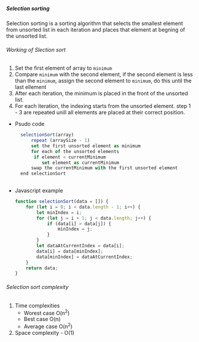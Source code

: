 ##### Selection sorting
Selection sorting is a sorting algorithm that selects the smallest element from unsorted list in each iteration and places that element at begning of the unsorted list.

###### Working of Slection sort
1) Set the first element of array to `minimum`
2) Compare `minimum` with the second element, if the second element is less than the `minimum`, assign the second element to `minimum`, do this until the last ellement
3) After each iteration, the minimum is placed in the front of the unsorted list.
4) For each iteration, the indexing starts from the unsorted element. step 1 - 3 are repeated unill all elements are placed at their correct position.
   
- Psudo code
  ```javascript
    selectionSort(array)
        repeat (arraySize - 1)
        set the first unsorted element as minimum
        for each of the unsorted elements
         if element < currentMinimum
            set element as currentMinimum
        swap the currentMinimum with the first unsorted element
    end selectionSort
          
  ```
- Javascript example 
    ```js
    function selectionSort(data = []) {
        for (let i = 0; i < data.length - 1; i++) {
            let minIndex = i;
            for (let j = i + 1; j < data.length; j++) {
                if (data[i] > data[j]) {
                    minIndex = j;
                }
            }
            let dataAtCurrentIndex = data[i];
            data[i] = data[minIndex];
            data[minIndex] = dataAtCurrentIndex;
        }
        return data;
    }
    ```
###### Selection sort complexity
1) Time complexities
   - Worest case O(n<sup>2</sup>)
   - Best case O(n)
   - Average case O(n<sup>2</sup>)
2) Space complexity - O(1)

